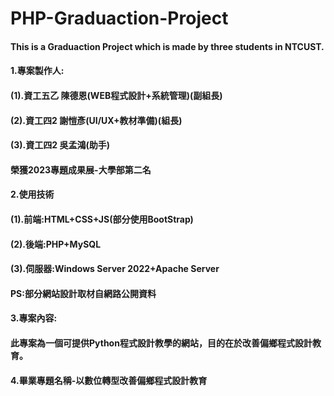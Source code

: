 # PHP-Graduaction-Project
#### This is a Graduaction Project which is made by three students in NTCUST.
#### 1.專案製作人:
#### (1).資工五乙 陳德恩(WEB程式設計+系統管理)(副組長)
#### (2).資工四2 謝愷彥(UI/UX+教材準備)(組長)
#### (3).資工四2 吳孟鴻(助手)
#### 榮獲2023專題成果展-大學部第二名
#### 2.使用技術
#### (1).前端:HTML+CSS+JS(部分使用BootStrap)
#### (2).後端:PHP+MySQL
#### (3).伺服器:Windows Server 2022+Apache Server
#### PS:部分網站設計取材自網路公開資料
#### 3.專案內容:
#### 此專案為一個可提供Python程式設計教學的網站，目的在於改善偏鄉程式設計教育。
#### 4.畢業專題名稱-以數位轉型改善偏鄉程式設計教育
